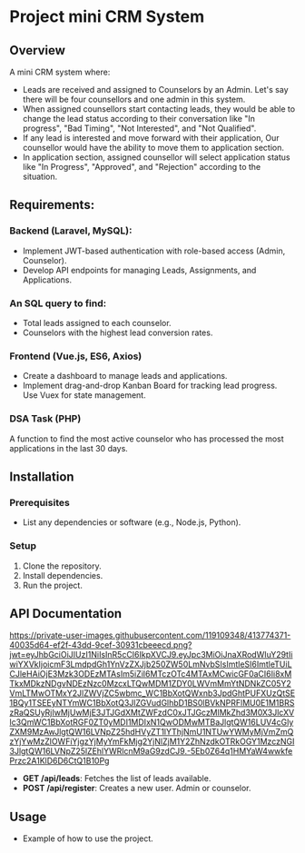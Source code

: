 # Project mini CRM System

## Overview
A mini CRM system where:  
- Leads are received and assigned to Counselors by an Admin. Let's say there will be four counsellors and one admin in this system.
- When assigned counsellors start contacting leads, they would be able to change the lead status according to their conversation like "In progress", "Bad Timing", "Not Interested", and "Not Qualified".
- If any lead is interested and move forward with their application, Our counsellor would have the ability to move them to application section.
- In application section, assigned counsellor will select application status like "In Progress", "Approved", and "Rejection" according to the situation.

## Requirements:
### Backend (Laravel, MySQL):
- Implement JWT-based authentication with role-based access (Admin, Counselor).  
- Develop API endpoints for managing Leads, Assignments, and Applications.  
 
### An SQL query to find:  
- Total leads assigned to each counselor.  
- Counselors with the highest lead conversion rates.  

### Frontend (Vue.js, ES6, Axios) 
- Create a dashboard to manage leads and applications.  
- Implement drag-and-drop Kanban Board for tracking lead progress.  
 Use Vuex for state management.  

### DSA Task (PHP)
A function to find the most active counselor who has processed the most applications in the last 30 days.  


## Installation
### Prerequisites
- List any dependencies or software (e.g., Node.js, Python).

### Setup
1. Clone the repository.
2. Install dependencies.
3. Run the project.

## API Documentation
https://private-user-images.githubusercontent.com/119109348/413774371-40035d64-ef2f-43dd-9cef-30931cbeeecd.png?jwt=eyJhbGciOiJIUzI1NiIsInR5cCI6IkpXVCJ9.eyJpc3MiOiJnaXRodWIuY29tIiwiYXVkIjoicmF3LmdpdGh1YnVzZXJjb250ZW50LmNvbSIsImtleSI6ImtleTUiLCJleHAiOjE3Mzk3ODEzMTAsIm5iZiI6MTczOTc4MTAxMCwicGF0aCI6Ii8xMTkxMDkzNDgvNDEzNzc0MzcxLTQwMDM1ZDY0LWVmMmYtNDNkZC05Y2VmLTMwOTMxY2JlZWVjZC5wbmc_WC1BbXotQWxnb3JpdGhtPUFXUzQtSE1BQy1TSEEyNTYmWC1BbXotQ3JlZGVudGlhbD1BS0lBVkNPRFlMU0E1M1BRSzRaQSUyRjIwMjUwMjE3JTJGdXMtZWFzdC0xJTJGczMlMkZhd3M0X3JlcXVlc3QmWC1BbXotRGF0ZT0yMDI1MDIxN1QwODMwMTBaJlgtQW16LUV4cGlyZXM9MzAwJlgtQW16LVNpZ25hdHVyZT1lYThjNmU1NTUwYWMyMjVmZmQzYjYwMzZlOWFiYjgzYjMyYmFkMjg2YjNlZjM1Y2ZhNzdkOTRkOGY1MzczNGI3JlgtQW16LVNpZ25lZEhlYWRlcnM9aG9zdCJ9.-5Eb0Z64q1HMYaW4wwkfePrzc2A1KlD6D6CtQ1B10Pg

- **GET /api/leads**: Fetches the list of leads available.
- **POST /api/register**: Creates a new user. Admin or counselor.



## Usage
- Example of how to use the project.

